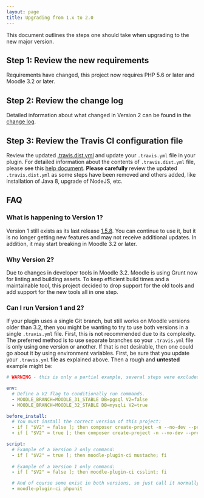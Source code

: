 ```yaml
---
layout: page
title: Upgrading from 1.x to 2.0
---
```


This document outlines the steps one should take when upgrading to the new major version.

## Step 1: Review the new requirements

Requirements have changed, this project now requires PHP 5.6 or later and Moodle 3.2 or later.

## Step 2: Review the change log

Detailed information about what changed in Version 2 can be found in the [change log](CHANGELOG.md).

## Step 3: Review the Travis CI configuration file

Review the updated [.travis.dist.yml](https://github.com/moodlehq/moodle-plugin-ci/blob/main/.travis.dist.yml)
and update your `.travis.yml` file in your plugin. For detailed information about the contents of `.travis.dist.yml`
file, please see this [help document](TravisFileExplained.md).  **Please carefully** review the updated
`.travis.dist.yml` as some steps have been removed and others added, like installation of Java 8,
upgrade of NodeJS, etc.

## FAQ

### What is happening to Version 1?

Version 1 still exists as its last release [1.5.8](https://github.com/moodlehq/moodle-plugin-ci/tree/1.5.8).  You can continue
to use it, but it is no longer getting new features and may not receive additional updates.  In addition, it may start
breaking in Moodle 3.2 or later.

### Why Version 2?

Due to changes in developer tools in Moodle 3.2.  Moodle is using Grunt now for linting and building assets.
To keep efficient build times and a maintainable tool, this project decided to drop support for the old tools
and add support for the new tools all in one step.

### Can I run Version 1 and 2?

If your plugin uses a single Git branch, but still works on Moodle versions older than 3.2, then you might be wanting
to try to use both versions in a single `.travis.yml` file.  First, this is not recommended due to its complexity.
The preferred method is to use separate branches so your `.travis.yml` file is only using one version or another.
If that is not desirable, then one could go about it by using environment variables.  First, be sure that you update
your `.travis.yml` file as explained above.  Then a rough and **untested** example might be:

```yaml
# WARNING - this is only a partial example, several steps were excluded to keep it simple! 

env:
  # Define a V2 flag to conditionally run commands.
  - MOODLE_BRANCH=MOODLE_31_STABLE DB=pgsql V2=false
  - MOODLE_BRANCH=MOODLE_32_STABLE DB=mysqli V2=true

before_install:
  # You must install the correct version of this project:
  - if [ "$V2" = false ]; then composer create-project -n --no-dev --prefer-dist moodlehq/moodle-plugin-ci ci ^1; fi
  - if [ "$V2" = true ]; then composer create-project -n --no-dev --prefer-dist moodlehq/moodle-plugin-ci ci ^2; fi

script:
  # Example of a Version 2 only command:
  - if [ "$V2" = true ]; then moodle-plugin-ci mustache; fi
  
  # Example of a Version 1 only command:
  - if [ "$V2" = false ]; then moodle-plugin-ci csslint; fi

  # And of course some exist in both versions, so just call it normally:  
  - moodle-plugin-ci phpunit
```
